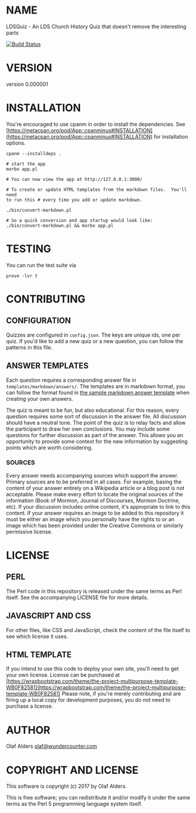 # NAME

LDSQuiz - An LDS Church History Quiz that doesn't remove the interesting parts

[![Build Status](https://travis-ci.org/oalders/lds-quiz.png?branch=master)](https://travis-ci.org/oalders/lds-quiz)

# VERSION

version 0.000001

# INSTALLATION

You're encouraged to use cpanm in order to install the dependencies.  See [https://metacpan.org/pod/App::cpanminus#INSTALLATION](https://metacpan.org/pod/App::cpanminus#INSTALLATION) for installation options.

    cpanm --installdeps .

    # start the app
    morbo app.pl

    # You can now view the app at http://127.0.0.1:3000/

    # To create or update HTML templates from the markdown files.  You'll need
    to run this # every time you add or update markdown.

    ./bin/convert-markdown.pl

    # So a quick conversion and app startup would look like:
    ./bin/convert-markdown.pl && morbo app.pl

# TESTING

You can run the test suite via

    prove -lvr t

# CONTRIBUTING

## CONFIGURATION

Quizzes are configured in `config.json`.  The keys are unique ids, one per
quiz.  If you'd like to add a new quiz or a new question, you can follow the
patterns in this file.

## ANSWER TEMPLATES

Each question requires a corresponding answer file in
`templates/markdown/answers/`.  The templates are in markdown format, you can
follow the format found in [the sample markdown answer
template](templates/markdown/empty/answer.md) when creating your
own answers.

The quiz is meant to be fun, but also educational.  For this reason, every
question requires some sort of discussion in the answer file.  All discussion
should have a neutral tone.  The point of the quiz is to relay facts and allow
the participant to draw her own conclusions.  You may include some questions
for further discussion as part of the answer.  This allows you an opportunity
to provide some context for the new information by suggesting points which
are worth considering.

### SOURCES

Every answer needs accompanying sources which support the answer.  Primary
sources are to be preferred in all cases.  For example, basing the content of
your answer entirely on a Wikipedia article or a blog post is not acceptable.
Please make every effort to locate the original sources of the information
(Book of Mormon, Journal of Discourses, Mormon Doctrine, etc).  If your
discussion includes online content, it's appropriate to link to this content.
If your answer requires an image to be added to this repository it must be
either an image which you personally have the rights to or an image which has
been provided under the Creative Commons or similarly permissive license.

# LICENSE

## PERL

The Perl code in this repository is released under the same terms as Perl
itself.  See the accompanying LICENSE file for more details.

## JAVASCRIPT AND CSS

For other files, like CSS and JavaScript, check the content of the file itself
to see which license it uses.

## HTML TEMPLATE

If you intend to use this code to deploy your own site, you'll need to get your
own license.  License can be purchased at
[https://wrapbootstrap.com/theme/the-project-multipurpose-template-WB0F82581](https://wrapbootstrap.com/theme/the-project-multipurpose-template-WB0F82581)
Please note, if you're merely contributing and are firing up a local copy for
development purposes, you do not need to purchase a license.

# AUTHOR

Olaf Alders <olaf@wundercounter.com>

# COPYRIGHT AND LICENSE

This software is copyright (c) 2017 by Olaf Alders.

This is free software; you can redistribute it and/or modify it under
the same terms as the Perl 5 programming language system itself.
